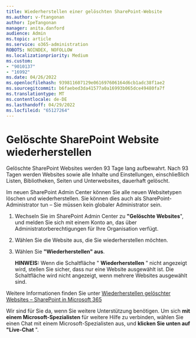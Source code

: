 ```yaml
---
title: Wiederherstellen einer gelöschten SharePoint-Website
ms.author: v-ftangonan
author: IpeTangonan
manager: anita.danford
audience: Admin
ms.topic: article
ms.service: o365-administration
ROBOTS: NOINDEX, NOFOLLOW
ms.localizationpriority: Medium
ms.custom:
- "9010137"
- "16992"
ms.date: 04/26/2022
ms.openlocfilehash: 939811607129e061697606164d6cb1adc38f1ae2
ms.sourcegitcommit: b6faebed3da41577a0a16993b065dce49480fa7f
ms.translationtype: MT
ms.contentlocale: de-DE
ms.lasthandoff: 04/29/2022
ms.locfileid: "65127264"
---
```

# <a name="restore-deleted-sharepoint-site"></a>Gelöschte SharePoint Website wiederherstellen

Gelöschte SharePoint Websites werden 93 Tage lang aufbewahrt. Nach 93 Tagen werden Websites sowie alle Inhalte und Einstellungen, einschließlich Listen, Bibliotheken, Seiten und Unterwebsites, dauerhaft gelöscht.

Im neuen SharePoint Admin Center können Sie alle neuen Websitetypen löschen und wiederherstellen. Sie können dies auch als SharePoint-Administrator tun – Sie müssen kein globaler Administrator sein.

1. Wechseln Sie im SharePoint Admin Center zu **"Gelöschte Websites**", und melden Sie sich mit einem Konto an, das über Administratorberechtigungen für Ihre Organisation verfügt.
2. Wählen Sie die Website aus, die Sie wiederherstellen möchten.
3. Wählen Sie **"Wiederherstellen" aus**.

    **HINWEIS:** Wenn die Schaltfläche " **Wiederherstellen** " nicht angezeigt wird, stellen Sie sicher, dass nur eine Website ausgewählt ist. Die Schaltfläche wird nicht angezeigt, wenn mehrere Websites ausgewählt sind.

Weitere Informationen finden Sie unter [Wiederherstellen gelöschter Websites – SharePoint in Microsoft 365](https://docs.microsoft.com/sharepoint/restore-deleted-site-collection#related-topics)

Wir sind für Sie da, wenn Sie weitere Unterstützung benötigen. Um sich **mit einem Microsoft-Spezialisten** für weitere Hilfe zu verbinden, wählen Sie einen Chat mit einem Microsoft-Spezialisten aus, und **klicken Sie unten auf "Live-Chat** ".
